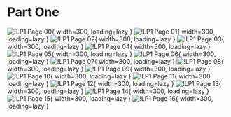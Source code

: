 # Part One

![!LP1 Page 00](./../../assets/images/LP1_00.jpg){ width=300, loading=lazy }
![!LP1 Page 01](./../../assets/images/LP1_01.jpg){ width=300, loading=lazy }
![!LP1 Page 02](./../../assets/images/LP1_02.jpg){ width=300, loading=lazy }
![!LP1 Page 03](./../../assets/images/LP1_03.jpg){ width=300, loading=lazy }
![!LP1 Page 04](./../../assets/images/LP1_04.jpg){ width=300, loading=lazy }
![!LP1 Page 05](./../../assets/images/LP1_05.jpg){ width=300, loading=lazy }
![!LP1 Page 06](./../../assets/images/LP1_06.jpg){ width=300, loading=lazy }
![!LP1 Page 07](./../../assets/images/LP1_07.jpg){ width=300, loading=lazy }
![!LP1 Page 08](./../../assets/images/LP1_08.jpg){ width=300, loading=lazy }
![!LP1 Page 09](./../../assets/images/LP1_09.jpg){ width=300, loading=lazy }
![!LP1 Page 10](./../../assets/images/LP1_10.jpg){ width=300, loading=lazy }
![!LP1 Page 11](./../../assets/images/LP1_11.jpg){ width=300, loading=lazy }
![!LP1 Page 12](./../../assets/images/LP1_12.jpg){ width=300, loading=lazy }
![!LP1 Page 13](./../../assets/images/LP1_13.jpg){ width=300, loading=lazy }
![!LP1 Page 14](./../../assets/images/LP1_14.jpg){ width=300, loading=lazy }
![!LP1 Page 15](./../../assets/images/LP1_15.jpg){ width=300, loading=lazy }
![!LP1 Page 16](./../../assets/images/LP1_16.jpg){ width=300, loading=lazy }
